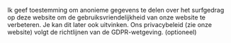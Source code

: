 Ik geef toestemming om anonieme gegevens te delen over het surfgedrag op deze website om de gebruiksvriendelijkheid van onze website te verbeteren. Je kan dit later ook uitvinken. Ons privacybeleid (zie onze website) volgt de richtlijnen van de GDPR-wetgeving. (optioneel)
